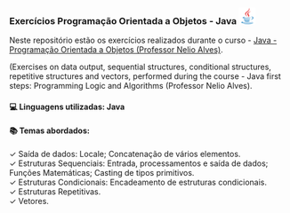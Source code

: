 ### Exercícios Programação Orientada a Objetos - Java <img width="30" src="https://raw.githubusercontent.com/devicons/devicon/master/icons/java/java-original.svg">

Neste repositório estão os exercícios realizados durante o curso - [Java - Programação Orientada a Objetos (Professor Nelio Alves)](https://www.udemy.com/course/java-curso-completo/).

(Exercises on data output, sequential structures, conditional structures, repetitive structures and vectors, performed during the course - Java first steps: Programming Logic and Algorithms (Professor Nelio Alves). 

#### 💻 Linguagens utilizadas: Java

#### 📚 Temas abordados:

✓ Saída de dados: Locale; Concatenação de vários elementos. </br>
✓ Estruturas Sequenciais: Entrada, processamentos e saída de dados; Funções Matemáticas; Casting de tipos primitivos. </br>
✓ Estruturas Condicionais: Encadeamento de estruturas condicionais. </br>
✓ Estruturas Repetitivas. </br>
✓ Vetores.
